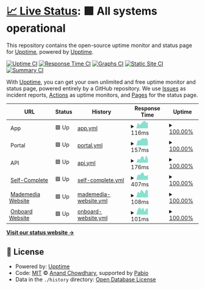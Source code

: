 # [📈 Live Status](https://demo.upptime.js.org): <!--live status--> **🟩 All systems operational**

This repository contains the open-source uptime monitor and status page for [Upptime](https://upptime.js.org), powered by [Upptime](https://github.com/upptime/upptime).

[![Uptime CI](https://github.com/MadeMediaCorp/system-status/workflows/Uptime%20CI/badge.svg)](https://github.com/MadeMediaCorp/system-status/actions?query=workflow%3A%22Uptime+CI%22)
[![Response Time CI](https://github.com/MadeMediaCorp/system-status/workflows/Response%20Time%20CI/badge.svg)](https://github.com/MadeMediaCorp/system-status/actions?query=workflow%3A%22Response+Time+CI%22)
[![Graphs CI](https://github.com/MadeMediaCorp/system-status/workflows/Graphs%20CI/badge.svg)](https://github.com/MadeMediaCorp/system-status/actions?query=workflow%3A%22Graphs+CI%22)
[![Static Site CI](https://github.com/MadeMediaCorp/system-status/workflows/Static%20Site%20CI/badge.svg)](https://github.com/MadeMediaCorp/system-status/actions?query=workflow%3A%22Static+Site+CI%22)
[![Summary CI](https://github.com/MadeMediaCorp/system-status/workflows/Summary%20CI/badge.svg)](https://github.com/MadeMediaCorp/system-status/actions?query=workflow%3A%22Summary+CI%22)

With [Upptime](https://upptime.js.org), you can get your own unlimited and free uptime monitor and status page, powered entirely by a GitHub repository. We use [Issues](https://github.com/upptime/upptime/issues) as incident reports, [Actions](https://github.com/MadeMediaCorp/system-status/actions) as uptime monitors, and [Pages](https://demo.upptime.js.org) for the status page.

<!--start: status pages-->
<!-- This summary is generated by Upptime (https://github.com/upptime/upptime) -->
<!-- Do not edit this manually, your changes will be overwritten -->
<!-- prettier-ignore -->
| URL | Status | History | Response Time | Uptime |
| --- | ------ | ------- | ------------- | ------ |
| <img alt="" src="https://icons.duckduckgo.com/ip3/null.ico" height="13"> App | 🟩 Up | [app.yml](https://github.com/MadeMediaCorp/system-status/commits/HEAD/history/app.yml) | <details><summary><img alt="Response time graph" src="./graphs/app/response-time-week.png" height="20"> 116ms</summary><br><a href="https://status.onboardapp.co/history/app"><img alt="Response time 118" src="https://img.shields.io/endpoint?url=https%3A%2F%2Fraw.githubusercontent.com%2FMadeMediaCorp%2Fsystem-status%2FHEAD%2Fapi%2Fapp%2Fresponse-time.json"></a><br><a href="https://status.onboardapp.co/history/app"><img alt="24-hour response time 126" src="https://img.shields.io/endpoint?url=https%3A%2F%2Fraw.githubusercontent.com%2FMadeMediaCorp%2Fsystem-status%2FHEAD%2Fapi%2Fapp%2Fresponse-time-day.json"></a><br><a href="https://status.onboardapp.co/history/app"><img alt="7-day response time 116" src="https://img.shields.io/endpoint?url=https%3A%2F%2Fraw.githubusercontent.com%2FMadeMediaCorp%2Fsystem-status%2FHEAD%2Fapi%2Fapp%2Fresponse-time-week.json"></a><br><a href="https://status.onboardapp.co/history/app"><img alt="30-day response time 132" src="https://img.shields.io/endpoint?url=https%3A%2F%2Fraw.githubusercontent.com%2FMadeMediaCorp%2Fsystem-status%2FHEAD%2Fapi%2Fapp%2Fresponse-time-month.json"></a><br><a href="https://status.onboardapp.co/history/app"><img alt="1-year response time 117" src="https://img.shields.io/endpoint?url=https%3A%2F%2Fraw.githubusercontent.com%2FMadeMediaCorp%2Fsystem-status%2FHEAD%2Fapi%2Fapp%2Fresponse-time-year.json"></a></details> | <details><summary><a href="https://status.onboardapp.co/history/app">100.00%</a></summary><a href="https://status.onboardapp.co/history/app"><img alt="All-time uptime 100.00%" src="https://img.shields.io/endpoint?url=https%3A%2F%2Fraw.githubusercontent.com%2FMadeMediaCorp%2Fsystem-status%2FHEAD%2Fapi%2Fapp%2Fuptime.json"></a><br><a href="https://status.onboardapp.co/history/app"><img alt="24-hour uptime 100.00%" src="https://img.shields.io/endpoint?url=https%3A%2F%2Fraw.githubusercontent.com%2FMadeMediaCorp%2Fsystem-status%2FHEAD%2Fapi%2Fapp%2Fuptime-day.json"></a><br><a href="https://status.onboardapp.co/history/app"><img alt="7-day uptime 100.00%" src="https://img.shields.io/endpoint?url=https%3A%2F%2Fraw.githubusercontent.com%2FMadeMediaCorp%2Fsystem-status%2FHEAD%2Fapi%2Fapp%2Fuptime-week.json"></a><br><a href="https://status.onboardapp.co/history/app"><img alt="30-day uptime 100.00%" src="https://img.shields.io/endpoint?url=https%3A%2F%2Fraw.githubusercontent.com%2FMadeMediaCorp%2Fsystem-status%2FHEAD%2Fapi%2Fapp%2Fuptime-month.json"></a><br><a href="https://status.onboardapp.co/history/app"><img alt="1-year uptime 100.00%" src="https://img.shields.io/endpoint?url=https%3A%2F%2Fraw.githubusercontent.com%2FMadeMediaCorp%2Fsystem-status%2FHEAD%2Fapi%2Fapp%2Fuptime-year.json"></a></details>
| <img alt="" src="https://icons.duckduckgo.com/ip3/null.ico" height="13"> Portal | 🟩 Up | [portal.yml](https://github.com/MadeMediaCorp/system-status/commits/HEAD/history/portal.yml) | <details><summary><img alt="Response time graph" src="./graphs/portal/response-time-week.png" height="20"> 157ms</summary><br><a href="https://status.onboardapp.co/history/portal"><img alt="Response time 192" src="https://img.shields.io/endpoint?url=https%3A%2F%2Fraw.githubusercontent.com%2FMadeMediaCorp%2Fsystem-status%2FHEAD%2Fapi%2Fportal%2Fresponse-time.json"></a><br><a href="https://status.onboardapp.co/history/portal"><img alt="24-hour response time 117" src="https://img.shields.io/endpoint?url=https%3A%2F%2Fraw.githubusercontent.com%2FMadeMediaCorp%2Fsystem-status%2FHEAD%2Fapi%2Fportal%2Fresponse-time-day.json"></a><br><a href="https://status.onboardapp.co/history/portal"><img alt="7-day response time 157" src="https://img.shields.io/endpoint?url=https%3A%2F%2Fraw.githubusercontent.com%2FMadeMediaCorp%2Fsystem-status%2FHEAD%2Fapi%2Fportal%2Fresponse-time-week.json"></a><br><a href="https://status.onboardapp.co/history/portal"><img alt="30-day response time 177" src="https://img.shields.io/endpoint?url=https%3A%2F%2Fraw.githubusercontent.com%2FMadeMediaCorp%2Fsystem-status%2FHEAD%2Fapi%2Fportal%2Fresponse-time-month.json"></a><br><a href="https://status.onboardapp.co/history/portal"><img alt="1-year response time 193" src="https://img.shields.io/endpoint?url=https%3A%2F%2Fraw.githubusercontent.com%2FMadeMediaCorp%2Fsystem-status%2FHEAD%2Fapi%2Fportal%2Fresponse-time-year.json"></a></details> | <details><summary><a href="https://status.onboardapp.co/history/portal">100.00%</a></summary><a href="https://status.onboardapp.co/history/portal"><img alt="All-time uptime 99.99%" src="https://img.shields.io/endpoint?url=https%3A%2F%2Fraw.githubusercontent.com%2FMadeMediaCorp%2Fsystem-status%2FHEAD%2Fapi%2Fportal%2Fuptime.json"></a><br><a href="https://status.onboardapp.co/history/portal"><img alt="24-hour uptime 100.00%" src="https://img.shields.io/endpoint?url=https%3A%2F%2Fraw.githubusercontent.com%2FMadeMediaCorp%2Fsystem-status%2FHEAD%2Fapi%2Fportal%2Fuptime-day.json"></a><br><a href="https://status.onboardapp.co/history/portal"><img alt="7-day uptime 100.00%" src="https://img.shields.io/endpoint?url=https%3A%2F%2Fraw.githubusercontent.com%2FMadeMediaCorp%2Fsystem-status%2FHEAD%2Fapi%2Fportal%2Fuptime-week.json"></a><br><a href="https://status.onboardapp.co/history/portal"><img alt="30-day uptime 100.00%" src="https://img.shields.io/endpoint?url=https%3A%2F%2Fraw.githubusercontent.com%2FMadeMediaCorp%2Fsystem-status%2FHEAD%2Fapi%2Fportal%2Fuptime-month.json"></a><br><a href="https://status.onboardapp.co/history/portal"><img alt="1-year uptime 99.99%" src="https://img.shields.io/endpoint?url=https%3A%2F%2Fraw.githubusercontent.com%2FMadeMediaCorp%2Fsystem-status%2FHEAD%2Fapi%2Fportal%2Fuptime-year.json"></a></details>
| <img alt="" src="https://icons.duckduckgo.com/ip3/null.ico" height="13"> API | 🟩 Up | [api.yml](https://github.com/MadeMediaCorp/system-status/commits/HEAD/history/api.yml) | <details><summary><img alt="Response time graph" src="./graphs/api/response-time-week.png" height="20"> 176ms</summary><br><a href="https://status.onboardapp.co/history/api"><img alt="Response time 173" src="https://img.shields.io/endpoint?url=https%3A%2F%2Fraw.githubusercontent.com%2FMadeMediaCorp%2Fsystem-status%2FHEAD%2Fapi%2Fapi%2Fresponse-time.json"></a><br><a href="https://status.onboardapp.co/history/api"><img alt="24-hour response time 134" src="https://img.shields.io/endpoint?url=https%3A%2F%2Fraw.githubusercontent.com%2FMadeMediaCorp%2Fsystem-status%2FHEAD%2Fapi%2Fapi%2Fresponse-time-day.json"></a><br><a href="https://status.onboardapp.co/history/api"><img alt="7-day response time 176" src="https://img.shields.io/endpoint?url=https%3A%2F%2Fraw.githubusercontent.com%2FMadeMediaCorp%2Fsystem-status%2FHEAD%2Fapi%2Fapi%2Fresponse-time-week.json"></a><br><a href="https://status.onboardapp.co/history/api"><img alt="30-day response time 183" src="https://img.shields.io/endpoint?url=https%3A%2F%2Fraw.githubusercontent.com%2FMadeMediaCorp%2Fsystem-status%2FHEAD%2Fapi%2Fapi%2Fresponse-time-month.json"></a><br><a href="https://status.onboardapp.co/history/api"><img alt="1-year response time 173" src="https://img.shields.io/endpoint?url=https%3A%2F%2Fraw.githubusercontent.com%2FMadeMediaCorp%2Fsystem-status%2FHEAD%2Fapi%2Fapi%2Fresponse-time-year.json"></a></details> | <details><summary><a href="https://status.onboardapp.co/history/api">100.00%</a></summary><a href="https://status.onboardapp.co/history/api"><img alt="All-time uptime 100.00%" src="https://img.shields.io/endpoint?url=https%3A%2F%2Fraw.githubusercontent.com%2FMadeMediaCorp%2Fsystem-status%2FHEAD%2Fapi%2Fapi%2Fuptime.json"></a><br><a href="https://status.onboardapp.co/history/api"><img alt="24-hour uptime 100.00%" src="https://img.shields.io/endpoint?url=https%3A%2F%2Fraw.githubusercontent.com%2FMadeMediaCorp%2Fsystem-status%2FHEAD%2Fapi%2Fapi%2Fuptime-day.json"></a><br><a href="https://status.onboardapp.co/history/api"><img alt="7-day uptime 100.00%" src="https://img.shields.io/endpoint?url=https%3A%2F%2Fraw.githubusercontent.com%2FMadeMediaCorp%2Fsystem-status%2FHEAD%2Fapi%2Fapi%2Fuptime-week.json"></a><br><a href="https://status.onboardapp.co/history/api"><img alt="30-day uptime 100.00%" src="https://img.shields.io/endpoint?url=https%3A%2F%2Fraw.githubusercontent.com%2FMadeMediaCorp%2Fsystem-status%2FHEAD%2Fapi%2Fapi%2Fuptime-month.json"></a><br><a href="https://status.onboardapp.co/history/api"><img alt="1-year uptime 100.00%" src="https://img.shields.io/endpoint?url=https%3A%2F%2Fraw.githubusercontent.com%2FMadeMediaCorp%2Fsystem-status%2FHEAD%2Fapi%2Fapi%2Fuptime-year.json"></a></details>
| <img alt="" src="https://icons.duckduckgo.com/ip3/complete.onboardapp.co.ico" height="13"> [Self-Complete](https://complete.onboardapp.co/en.html) | 🟩 Up | [self-complete.yml](https://github.com/MadeMediaCorp/system-status/commits/HEAD/history/self-complete.yml) | <details><summary><img alt="Response time graph" src="./graphs/self-complete/response-time-week.png" height="20"> 407ms</summary><br><a href="https://status.onboardapp.co/history/self-complete"><img alt="Response time 452" src="https://img.shields.io/endpoint?url=https%3A%2F%2Fraw.githubusercontent.com%2FMadeMediaCorp%2Fsystem-status%2FHEAD%2Fapi%2Fself-complete%2Fresponse-time.json"></a><br><a href="https://status.onboardapp.co/history/self-complete"><img alt="24-hour response time 363" src="https://img.shields.io/endpoint?url=https%3A%2F%2Fraw.githubusercontent.com%2FMadeMediaCorp%2Fsystem-status%2FHEAD%2Fapi%2Fself-complete%2Fresponse-time-day.json"></a><br><a href="https://status.onboardapp.co/history/self-complete"><img alt="7-day response time 407" src="https://img.shields.io/endpoint?url=https%3A%2F%2Fraw.githubusercontent.com%2FMadeMediaCorp%2Fsystem-status%2FHEAD%2Fapi%2Fself-complete%2Fresponse-time-week.json"></a><br><a href="https://status.onboardapp.co/history/self-complete"><img alt="30-day response time 396" src="https://img.shields.io/endpoint?url=https%3A%2F%2Fraw.githubusercontent.com%2FMadeMediaCorp%2Fsystem-status%2FHEAD%2Fapi%2Fself-complete%2Fresponse-time-month.json"></a><br><a href="https://status.onboardapp.co/history/self-complete"><img alt="1-year response time 455" src="https://img.shields.io/endpoint?url=https%3A%2F%2Fraw.githubusercontent.com%2FMadeMediaCorp%2Fsystem-status%2FHEAD%2Fapi%2Fself-complete%2Fresponse-time-year.json"></a></details> | <details><summary><a href="https://status.onboardapp.co/history/self-complete">100.00%</a></summary><a href="https://status.onboardapp.co/history/self-complete"><img alt="All-time uptime 99.98%" src="https://img.shields.io/endpoint?url=https%3A%2F%2Fraw.githubusercontent.com%2FMadeMediaCorp%2Fsystem-status%2FHEAD%2Fapi%2Fself-complete%2Fuptime.json"></a><br><a href="https://status.onboardapp.co/history/self-complete"><img alt="24-hour uptime 100.00%" src="https://img.shields.io/endpoint?url=https%3A%2F%2Fraw.githubusercontent.com%2FMadeMediaCorp%2Fsystem-status%2FHEAD%2Fapi%2Fself-complete%2Fuptime-day.json"></a><br><a href="https://status.onboardapp.co/history/self-complete"><img alt="7-day uptime 100.00%" src="https://img.shields.io/endpoint?url=https%3A%2F%2Fraw.githubusercontent.com%2FMadeMediaCorp%2Fsystem-status%2FHEAD%2Fapi%2Fself-complete%2Fuptime-week.json"></a><br><a href="https://status.onboardapp.co/history/self-complete"><img alt="30-day uptime 100.00%" src="https://img.shields.io/endpoint?url=https%3A%2F%2Fraw.githubusercontent.com%2FMadeMediaCorp%2Fsystem-status%2FHEAD%2Fapi%2Fself-complete%2Fuptime-month.json"></a><br><a href="https://status.onboardapp.co/history/self-complete"><img alt="1-year uptime 99.98%" src="https://img.shields.io/endpoint?url=https%3A%2F%2Fraw.githubusercontent.com%2FMadeMediaCorp%2Fsystem-status%2FHEAD%2Fapi%2Fself-complete%2Fuptime-year.json"></a></details>
| <img alt="" src="https://icons.duckduckgo.com/ip3/mademedia.tech.ico" height="13"> [Mademedia Website](https://mademedia.tech) | 🟩 Up | [mademedia-website.yml](https://github.com/MadeMediaCorp/system-status/commits/HEAD/history/mademedia-website.yml) | <details><summary><img alt="Response time graph" src="./graphs/mademedia-website/response-time-week.png" height="20"> 108ms</summary><br><a href="https://status.onboardapp.co/history/mademedia-website"><img alt="Response time 120" src="https://img.shields.io/endpoint?url=https%3A%2F%2Fraw.githubusercontent.com%2FMadeMediaCorp%2Fsystem-status%2FHEAD%2Fapi%2Fmademedia-website%2Fresponse-time.json"></a><br><a href="https://status.onboardapp.co/history/mademedia-website"><img alt="24-hour response time 124" src="https://img.shields.io/endpoint?url=https%3A%2F%2Fraw.githubusercontent.com%2FMadeMediaCorp%2Fsystem-status%2FHEAD%2Fapi%2Fmademedia-website%2Fresponse-time-day.json"></a><br><a href="https://status.onboardapp.co/history/mademedia-website"><img alt="7-day response time 108" src="https://img.shields.io/endpoint?url=https%3A%2F%2Fraw.githubusercontent.com%2FMadeMediaCorp%2Fsystem-status%2FHEAD%2Fapi%2Fmademedia-website%2Fresponse-time-week.json"></a><br><a href="https://status.onboardapp.co/history/mademedia-website"><img alt="30-day response time 142" src="https://img.shields.io/endpoint?url=https%3A%2F%2Fraw.githubusercontent.com%2FMadeMediaCorp%2Fsystem-status%2FHEAD%2Fapi%2Fmademedia-website%2Fresponse-time-month.json"></a><br><a href="https://status.onboardapp.co/history/mademedia-website"><img alt="1-year response time 120" src="https://img.shields.io/endpoint?url=https%3A%2F%2Fraw.githubusercontent.com%2FMadeMediaCorp%2Fsystem-status%2FHEAD%2Fapi%2Fmademedia-website%2Fresponse-time-year.json"></a></details> | <details><summary><a href="https://status.onboardapp.co/history/mademedia-website">100.00%</a></summary><a href="https://status.onboardapp.co/history/mademedia-website"><img alt="All-time uptime 100.00%" src="https://img.shields.io/endpoint?url=https%3A%2F%2Fraw.githubusercontent.com%2FMadeMediaCorp%2Fsystem-status%2FHEAD%2Fapi%2Fmademedia-website%2Fuptime.json"></a><br><a href="https://status.onboardapp.co/history/mademedia-website"><img alt="24-hour uptime 100.00%" src="https://img.shields.io/endpoint?url=https%3A%2F%2Fraw.githubusercontent.com%2FMadeMediaCorp%2Fsystem-status%2FHEAD%2Fapi%2Fmademedia-website%2Fuptime-day.json"></a><br><a href="https://status.onboardapp.co/history/mademedia-website"><img alt="7-day uptime 100.00%" src="https://img.shields.io/endpoint?url=https%3A%2F%2Fraw.githubusercontent.com%2FMadeMediaCorp%2Fsystem-status%2FHEAD%2Fapi%2Fmademedia-website%2Fuptime-week.json"></a><br><a href="https://status.onboardapp.co/history/mademedia-website"><img alt="30-day uptime 100.00%" src="https://img.shields.io/endpoint?url=https%3A%2F%2Fraw.githubusercontent.com%2FMadeMediaCorp%2Fsystem-status%2FHEAD%2Fapi%2Fmademedia-website%2Fuptime-month.json"></a><br><a href="https://status.onboardapp.co/history/mademedia-website"><img alt="1-year uptime 100.00%" src="https://img.shields.io/endpoint?url=https%3A%2F%2Fraw.githubusercontent.com%2FMadeMediaCorp%2Fsystem-status%2FHEAD%2Fapi%2Fmademedia-website%2Fuptime-year.json"></a></details>
| <img alt="" src="https://icons.duckduckgo.com/ip3/onboardapp.co.ico" height="13"> [Onboard Website](https://onboardapp.co) | 🟩 Up | [onboard-website.yml](https://github.com/MadeMediaCorp/system-status/commits/HEAD/history/onboard-website.yml) | <details><summary><img alt="Response time graph" src="./graphs/onboard-website/response-time-week.png" height="20"> 101ms</summary><br><a href="https://status.onboardapp.co/history/onboard-website"><img alt="Response time 104" src="https://img.shields.io/endpoint?url=https%3A%2F%2Fraw.githubusercontent.com%2FMadeMediaCorp%2Fsystem-status%2FHEAD%2Fapi%2Fonboard-website%2Fresponse-time.json"></a><br><a href="https://status.onboardapp.co/history/onboard-website"><img alt="24-hour response time 109" src="https://img.shields.io/endpoint?url=https%3A%2F%2Fraw.githubusercontent.com%2FMadeMediaCorp%2Fsystem-status%2FHEAD%2Fapi%2Fonboard-website%2Fresponse-time-day.json"></a><br><a href="https://status.onboardapp.co/history/onboard-website"><img alt="7-day response time 101" src="https://img.shields.io/endpoint?url=https%3A%2F%2Fraw.githubusercontent.com%2FMadeMediaCorp%2Fsystem-status%2FHEAD%2Fapi%2Fonboard-website%2Fresponse-time-week.json"></a><br><a href="https://status.onboardapp.co/history/onboard-website"><img alt="30-day response time 117" src="https://img.shields.io/endpoint?url=https%3A%2F%2Fraw.githubusercontent.com%2FMadeMediaCorp%2Fsystem-status%2FHEAD%2Fapi%2Fonboard-website%2Fresponse-time-month.json"></a><br><a href="https://status.onboardapp.co/history/onboard-website"><img alt="1-year response time 105" src="https://img.shields.io/endpoint?url=https%3A%2F%2Fraw.githubusercontent.com%2FMadeMediaCorp%2Fsystem-status%2FHEAD%2Fapi%2Fonboard-website%2Fresponse-time-year.json"></a></details> | <details><summary><a href="https://status.onboardapp.co/history/onboard-website">100.00%</a></summary><a href="https://status.onboardapp.co/history/onboard-website"><img alt="All-time uptime 100.00%" src="https://img.shields.io/endpoint?url=https%3A%2F%2Fraw.githubusercontent.com%2FMadeMediaCorp%2Fsystem-status%2FHEAD%2Fapi%2Fonboard-website%2Fuptime.json"></a><br><a href="https://status.onboardapp.co/history/onboard-website"><img alt="24-hour uptime 100.00%" src="https://img.shields.io/endpoint?url=https%3A%2F%2Fraw.githubusercontent.com%2FMadeMediaCorp%2Fsystem-status%2FHEAD%2Fapi%2Fonboard-website%2Fuptime-day.json"></a><br><a href="https://status.onboardapp.co/history/onboard-website"><img alt="7-day uptime 100.00%" src="https://img.shields.io/endpoint?url=https%3A%2F%2Fraw.githubusercontent.com%2FMadeMediaCorp%2Fsystem-status%2FHEAD%2Fapi%2Fonboard-website%2Fuptime-week.json"></a><br><a href="https://status.onboardapp.co/history/onboard-website"><img alt="30-day uptime 100.00%" src="https://img.shields.io/endpoint?url=https%3A%2F%2Fraw.githubusercontent.com%2FMadeMediaCorp%2Fsystem-status%2FHEAD%2Fapi%2Fonboard-website%2Fuptime-month.json"></a><br><a href="https://status.onboardapp.co/history/onboard-website"><img alt="1-year uptime 100.00%" src="https://img.shields.io/endpoint?url=https%3A%2F%2Fraw.githubusercontent.com%2FMadeMediaCorp%2Fsystem-status%2FHEAD%2Fapi%2Fonboard-website%2Fuptime-year.json"></a></details>

<!--end: status pages-->

[**Visit our status website →**](https://demo.upptime.js.org)

## 📄 License

- Powered by: [Upptime](https://github.com/upptime/upptime)
- Code: [MIT](./LICENSE) © [Anand Chowdhary](https://anandchowdhary.com), supported by [Pabio](https://pabio.com)
- Data in the `./history` directory: [Open Database License](https://opendatacommons.org/licenses/odbl/1-0/)
